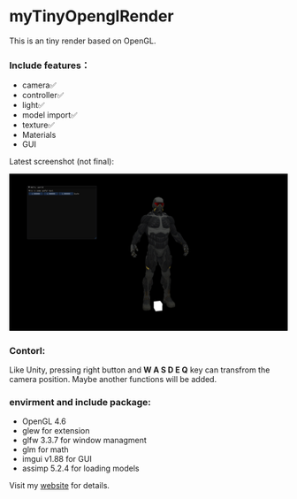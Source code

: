 # myTinyOpenglRender

This is an tiny render based on OpenGL.

### Include features：

- camera:white_check_mark:   
- controller:white_check_mark:   
- light:white_check_mark:   
- model import:white_check_mark:   
- texture:white_check_mark:   
- Materials<WIP>
- GUI<WIP>

Latest screenshot (not final):

![image-20220720143204675](README.assets/image-20220720143204675.png)

### Contorl:

Like Unity, pressing right button and **W A S D E Q** key can transfrom the camera position. Maybe another functions will be added.

### envirment and include package:

- OpenGL 4.6
- glew for extension
- glfw 3.3.7 for window managment
- glm for math
- imgui v1.88 for GUI
- assimp 5.2.4 for loading models



Visit my [website](https://www.cnblogs.com/woden3702/category/2188557.html) for details.

